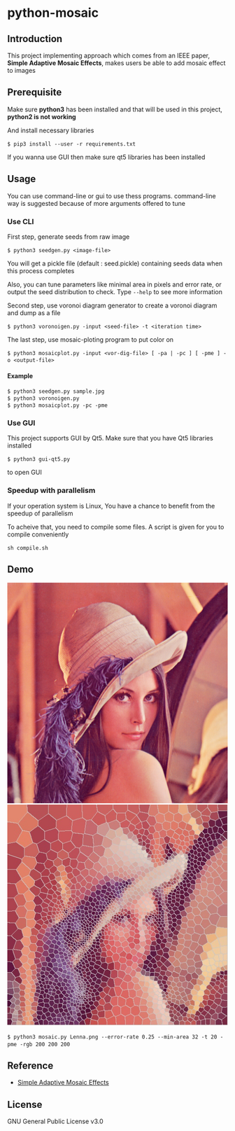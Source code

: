 # python-mosaic

## Introduction

This project implementing approach which comes from an IEEE paper, **Simple Adaptive Mosaic Effects**, makes users be able to add mosaic effect to images  

## Prerequisite

Make sure  **python3** has been installed and that will be used in this project, **python2 is not working**

And install necessary libraries

```
$ pip3 install --user -r requirements.txt
```

If you wanna use GUI then make sure qt5
libraries has been installed

## Usage

You can use command-line or gui to use thess programs. command-line way is suggested because of more arguments offered to tune

### Use CLI

First step, generate seeds from raw image

```
$ python3 seedgen.py <image-file>
```

You will get a pickle file (default : seed.pickle) containing seeds data when this process completes

Also, you can  tune parameters like minimal area in pixels and error rate, or output the seed distribution to check. Type `--help` to see more information

Second step, use voronoi diagram generator to create a voronoi diagram and dump as a file

```
$ python3 voronoigen.py -input <seed-file> -t <iteration time>
```

The last step, use mosaic-ploting program to put color
on 

```
$ python3 mosaicplot.py -input <vor-dig-file> [ -pa | -pc ] [ -pme ] -o <output-file>
```

#### Example

```
$ python3 seedgen.py sample.jpg
$ python3 voronoigen.py
$ python3 mosaicplot.py -pc -pme
```

### Use GUI

This project supports GUI by Qt5. Make sure that you have Qt5 libraries installed

```
$ python3 gui-qt5.py
```

to open GUI

### Speedup with parallelism

If your operation system is Linux, You have a chance to benefit from the
speedup of parallelism

To acheive that, you need to compile
some files. A script is given for you to compile conveniently 

```
sh compile.sh
```

## Demo

![Lenna.png](demo/Lenna.png)
![Lenna-mosaic.png](demo/Lenna-mosaic.jpg)

`$ python3 mosaic.py Lenna.png --error-rate 0.25 --min-area 32 -t 20 -pme -rgb 200 200 200`

## Reference

- [Simple Adaptive Mosaic Effects](http://ieeexplore.ieee.org/document/1599119/)

## License

GNU General Public License v3.0